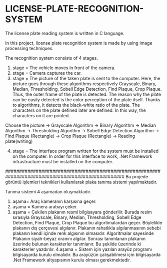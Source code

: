 # LICENSE-PLATE-RECOGNITION-SYSTEM
 The license plate reading system is written in C language.
 
 In this project, license plate recognition system is made by using image processing techniques.

The recognition system consists of 4 stages.
1. stage = The vehicle moves in front of the camera.
2. stage = Camera captures the car.
3. stage = The picture of the taken plate is sent to the computer. Here, the picture goes through these algorithms respectively Grayscale, Binary, Median, Thresholding, Sobell Edge Detection, Find Plaque, Crop Plaque. Thus, the outer frame of the plate is detected. The reason why the plate can be easily detected is the color perception of the plate itself. Thanks to algorithms, it detects the black-white ratio of the plate. The characters on the plate defined later are defined. In this way, the characters on it are printed.

Choose the picture -> Grayscale Algorithm -> Binary Algorithm -> Median Algorithm -> Thresholding Algorithm -> Sobell Edge Detection Algorithm -> Find Plaque (Rectangle) -> Crop Plaque (Rectangle) -> Reading plate(writing)

4. stage = The interface program written for the system must be installed on the computer. In order for this interface to work, .Net Framework infrastructure must be installed on the computer.
 
 
###################################################################################################
Bu projede görüntü işlemleri teknikleri kullanılarak plaka tanıma sistemi yapılmaktadır. 

Tanıma sistemi 4 aşamadan oluşmaktadır. 
1. aşama= Araç kameranın karşısına geçer.
2. aşama = Kamera arabayı çeker.
3. aşama = Çekilen plakanın resmi bilgisayara gönderilir. Burada resim  sırasıyla Grayscale, Binary, Median, Thresholding, Sobell Edge Detection, Find Plaque, Crop Plaque bu algortimalardan geçer. Böylelikle plakanın dış çerçevesi algılanır. Plakanın rahatlıkla algılanmasının sebebi plakanın kendi içinde renk algısının olmasıdır. Algoritmalar sayesinde Plakanın siyah-beyaz oranını algılar. Sonrası tanımlanan plakanın üzerinde bulunan karakterler tanımlanır. Bu şekilde üzerinde ki karakterler yazdırılır.
4.aşama = Sistem için yazılan arayüz programı bilgisayarda kurulu olmalıdır. Bu arayüzün çalışabilmesi için bilgisayarda .Net Framework altyapısının kurulu olması gerekmektedir. 
